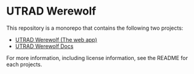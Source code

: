 # UTRAD Werewolf

This repository is a monorepo that contains the following two projects:

- [UTRAD Werewolf (The web app)](./packages/webapp)
- [UTRAD Werewolf Docs](./packages/docs)

For more information, including license information, see the README for each projects.

